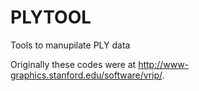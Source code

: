 # PLYTOOL
Tools to manupilate PLY data

Originally these codes were at http://www-graphics.stanford.edu/software/vrip/.
